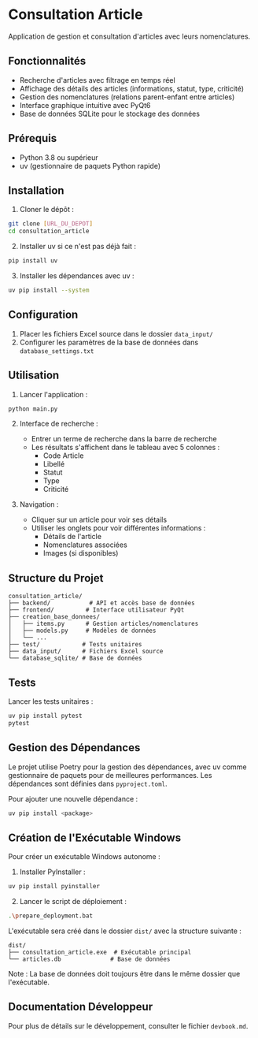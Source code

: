 # Consultation Article

Application de gestion et consultation d'articles avec leurs nomenclatures.

## Fonctionnalités

- Recherche d'articles avec filtrage en temps réel
- Affichage des détails des articles (informations, statut, type, criticité)
- Gestion des nomenclatures (relations parent-enfant entre articles)
- Interface graphique intuitive avec PyQt6
- Base de données SQLite pour le stockage des données

## Prérequis

- Python 3.8 ou supérieur
- uv (gestionnaire de paquets Python rapide)

## Installation

1. Cloner le dépôt :
```bash
git clone [URL_DU_DEPOT]
cd consultation_article
```

2. Installer uv si ce n'est pas déjà fait :
```bash
pip install uv
```

3. Installer les dépendances avec uv :
```bash
uv pip install --system
```

## Configuration

1. Placer les fichiers Excel source dans le dossier `data_input/`
2. Configurer les paramètres de la base de données dans `database_settings.txt`

## Utilisation

1. Lancer l'application :
```bash
python main.py
```

2. Interface de recherche :
   - Entrer un terme de recherche dans la barre de recherche
   - Les résultats s'affichent dans le tableau avec 5 colonnes :
     * Code Article
     * Libellé
     * Statut
     * Type
     * Criticité

3. Navigation :
   - Cliquer sur un article pour voir ses détails
   - Utiliser les onglets pour voir différentes informations :
     * Détails de l'article
     * Nomenclatures associées
     * Images (si disponibles)

## Structure du Projet

```
consultation_article/
├── backend/           # API et accès base de données
├── frontend/         # Interface utilisateur PyQt
├── creation_base_donnees/
│   ├── items.py      # Gestion articles/nomenclatures
│   ├── models.py     # Modèles de données
│   └── ...
├── test/            # Tests unitaires
├── data_input/      # Fichiers Excel source
└── database_sqlite/ # Base de données
```

## Tests

Lancer les tests unitaires :
```bash
uv pip install pytest
pytest
```

## Gestion des Dépendances

Le projet utilise Poetry pour la gestion des dépendances, avec uv comme gestionnaire de paquets pour de meilleures performances. Les dépendances sont définies dans `pyproject.toml`.

Pour ajouter une nouvelle dépendance :
```bash
uv pip install <package>
```

## Création de l'Exécutable Windows

Pour créer un exécutable Windows autonome :

1. Installer PyInstaller :
```bash
uv pip install pyinstaller
```

2. Lancer le script de déploiement :
```bash
.\prepare_deployment.bat
```

L'exécutable sera créé dans le dossier `dist/` avec la structure suivante :
```
dist/
├── consultation_article.exe  # Exécutable principal
└── articles.db              # Base de données
```

Note : La base de données doit toujours être dans le même dossier que l'exécutable.

## Documentation Développeur

Pour plus de détails sur le développement, consulter le fichier `devbook.md`.
